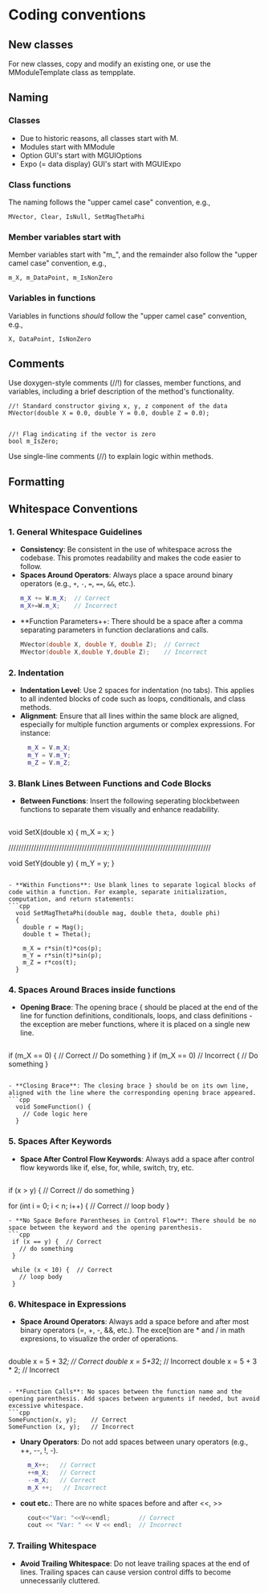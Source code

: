 # Coding conventions

## New classes

For new classes, copy and modify an existing one, or use the MModuleTemplate class as tempplate.

## Naming

### Classes

* Due to historic reasons, all classes start with M.
* Modules start with MModule
* Option GUI's start with MGUIOptions
* Expo (= data display) GUI's start with MGUIExpo

### Class functions

The naming follows the "upper camel case" convention, e.g.,
```
MVector, Clear, IsNull, SetMagThetaPhi
```

### Member variables start with

Member variables start with "m_", and the remainder also follow the "upper camel case" convention, e.g.,
```
m_X, m_DataPoint, m_IsNonZero
```

### Variables in functions

Variables in functions *should* follow the "upper camel case" convention, e.g.,
```
X, DataPoint, IsNonZero
```

## Comments

Use doxygen-style comments (//!) for classes, member functions, and variables, including a brief description of the method's functionality.
```
//! Standard constructor giving x, y, z component of the data
MVector(double X = 0.0, double Y = 0.0, double Z = 0.0);


//! Flag indicating if the vector is zero
bool m_IsZero;
````

Use single-line comments (//) to explain logic within methods.


## Formatting


## Whitespace Conventions

### 1. **General Whitespace Guidelines**
- **Consistency**: Be consistent in the use of whitespace across the codebase. This promotes readability and makes the code easier to follow.
- **Spaces Around Operators**: Always place a space around binary operators (e.g., `+`, `-`, `=`, `==`, `&&`, etc.).
  ```cpp
  m_X += W.m_X;  // Correct
  m_X+=W.m_X;    // Incorrect
  ```
- **Function Parameters++: There should be a space after a comma separating parameters in function declarations and calls.
  ```cpp
  MVector(double X, double Y, double Z);  // Correct
  MVector(double X,double Y,double Z);    // Incorrect
  ```

### 2. **Indentation**

- **Indentation Level**: Use 2 spaces for indentation (no tabs). This applies to all indented blocks of code such as loops, conditionals, and class methods.
- **Alignment**: Ensure that all lines within the same block are aligned, especially for multiple function arguments or complex expressions. For instance:
  ```cpp
    m_X = V.m_X;
    m_Y = V.m_Y;
    m_Z = V.m_Z;
  ```

### 3. **Blank Lines Between Functions and Code Blocks**

- **Between Functions**: Insert the following seperating blockbetween functions to separate them visually and enhance readability.
  ```cpp
void SetX(double x)
{
  m_X = x;
}


////////////////////////////////////////////////////////////////////////////////


void SetY(double y)
{
  m_Y = y;
}
  ```

- **Within Functions**: Use blank lines to separate logical blocks of code within a function. For example, separate initialization, computation, and return statements:
  ```cpp
    void SetMagThetaPhi(double mag, double theta, double phi)
    {
      double r = Mag();
      double t = Theta();

      m_X = r*sin(t)*cos(p);
      m_Y = r*sin(t)*sin(p);
      m_Z = r*cos(t);
    }
  ```

### 4. **Spaces Around Braces inside functions**

- **Opening Brace**: The opening brace { should be placed at the end of the line for function definitions, conditionals, loops, and class definitions - the exception are meber functions, where it is placed on a single new line.
  ```cpp
if (m_X == 0) {  // Correct
  // Do something
}
if (m_X == 0) // Incorrect
{
  // Do something
}
  ```

- **Closing Brace**: The closing brace } should be on its own line, aligned with the line where the corresponding opening brace appeared.
  ```cpp
    void SomeFunction() {
      // Code logic here
    }
  ```

### 5. **Spaces After Keywords**

- **Space After Control Flow Keywords**: Always add a space after control flow keywords like if, else, for, while, switch, try, etc.
  ```cpp
if (x > y) {  // Correct
  // do something
}

for (int i = 0; i < n; i++) {  // Correct
  // loop body
}
   ```
- **No Space Before Parentheses in Control Flow**: There should be no space between the keyword and the opening parenthesis.
  ```cpp
    if (x == y) {  // Correct
      // do something
    }

    while (x < 10) {  // Correct
      // loop body
    }
  ```


### 6. **Whitespace in Expressions**

- **Space Around Operators**: Always add a space before and after most binary operators (=, +, -, &&, etc.). The exce[tion are * and / in math expresions, to visualize the order of operations.
  ```cpp
double x = 5 + 3*2;    // Correct
double x = 5+3*2;      // Incorrect
double x = 5 + 3 * 2;  // Incorrect
  ```

- **Function Calls**: No spaces between the function name and the opening parenthesis. Add spaces between arguments if needed, but avoid excessive whitespace.
  ```cpp
SomeFunction(x, y);    // Correct
SomeFunction (x, y);   // Incorrect
  ```

- **Unary Operators**: Do not add spaces between unary operators (e.g., ++, --, !, -).
  ```cpp
    m_X++;   // Correct
    ++m_X;   // Correct
    --m_X;   // Correct
    m_X ++;   // Incorrect
  ```

- **cout etc.**: There are no white spaces before and after <<, >>
  ```cpp
    cout<<"Var: "<<V<<endl;        // Correct
    cout << "Var: " << V << endl;  // Incorrect
  ```

### 7. **Trailing Whitespace**

- **Avoid Trailing Whitespace**: Do not leave trailing spaces at the end of lines. Trailing spaces can cause version control diffs to become unnecessarily cluttered.






